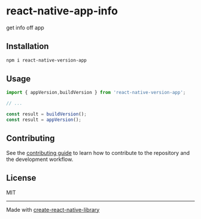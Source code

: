 # react-native-app-info

get info off app

## Installation

```sh
npm i react-native-version-app
```

## Usage

```js
import { appVersion,buildVersion } from 'react-native-version-app';

// ...

const result = buildVersion();
const result = appVersion();
```

## Contributing

See the [contributing guide](CONTRIBUTING.md) to learn how to contribute to the repository and the development workflow.

## License

MIT

---

Made with [create-react-native-library](https://github.com/callstack/react-native-builder-bob)

